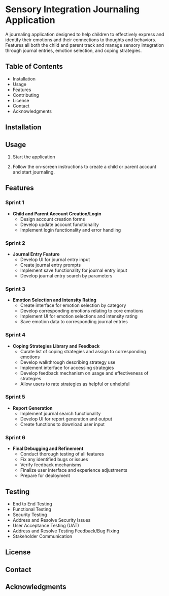 
# Sensory Integration Journaling Application

A journaling application designed to help children to effectively express and identify their emotions and their connections to thoughts and behaviors.
Features all both the child and parent track and manage sensory integration through journal entries, emotion selection, and coping strategies.

## Table of Contents

- Installation
- Usage
- Features
- Contributing
- License
- Contact
- Acknowledgments

## Installation



## Usage

1. Start the application

2. Follow the on-screen instructions to create a child or parent account and start journaling.

## Features

### Sprint 1
- **Child and Parent Account Creation/Login**
  - Design account creation forms
  - Develop update account functionality
  - Implement login functionality and error handling

### Sprint 2
- **Journal Entry Feature**
  - Develop UI for journal entry input
  - Create journal entry prompts
  - Implement save functionality for journal entry input
  - Develop journal entry search by parameters

### Sprint 3
- **Emotion Selection and Intensity Rating**
  - Create interface for emotion selection by category
  - Develop corresponding emotions relating to core emotions
  - Implement UI for emotion selections and intensity rating
  - Save emotion data to corresponding journal entries

### Sprint 4
- **Coping Strategies Library and Feedback**
  - Curate list of coping strategies and assign to corresponding emotions
  - Develop walkthrough describing strategy use
  - Implement interface for accessing strategies
  - Develop feedback mechanism on usage and effectiveness of strategies
  - Allow users to rate strategies as helpful or unhelpful

### Sprint 5
- **Report Generation**
  - Implement journal search functionality
  - Develop UI for report generation and output
  - Create functions to download user input

### Sprint 6
- **Final Debugging and Refinement**
  - Conduct thorough testing of all features
  - Fix any identified bugs or issues
  - Verify feedback mechanisms
  - Finalize user interface and experience adjustments
  - Prepare for deployment

## Testing

- End to End Testing
- Functional Testing
- Security Testing
- Address and Resolve Security Issues
- User Acceptance Testing (UAT)
- Address and Resolve Testing Feedback/Bug Fixing
- Stakeholder Communication



## License


## Contact


## Acknowledgments
